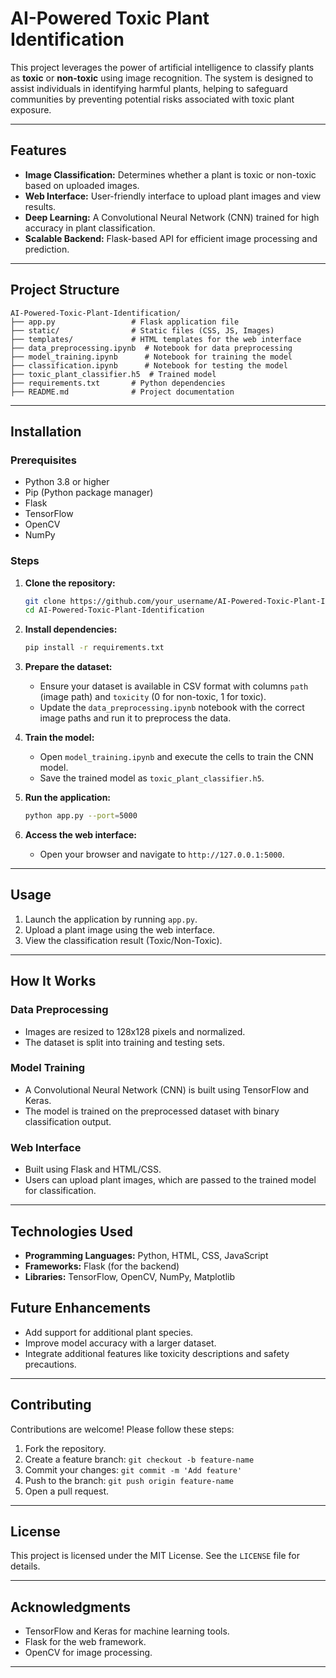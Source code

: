 # AI-Powered Toxic Plant Identification

This project leverages the power of artificial intelligence to classify plants as **toxic** or **non-toxic** using image recognition. The system is designed to assist individuals in identifying harmful plants, helping to safeguard communities by preventing potential risks associated with toxic plant exposure.

---

## Features

- **Image Classification:** Determines whether a plant is toxic or non-toxic based on uploaded images.
- **Web Interface:** User-friendly interface to upload plant images and view results.
- **Deep Learning:** A Convolutional Neural Network (CNN) trained for high accuracy in plant classification.
- **Scalable Backend:** Flask-based API for efficient image processing and prediction.

---

## Project Structure

```
AI-Powered-Toxic-Plant-Identification/
├── app.py                 # Flask application file
├── static/                # Static files (CSS, JS, Images)
├── templates/             # HTML templates for the web interface
├── data_preprocessing.ipynb  # Notebook for data preprocessing
├── model_training.ipynb      # Notebook for training the model
├── classification.ipynb      # Notebook for testing the model
├── toxic_plant_classifier.h5  # Trained model
├── requirements.txt       # Python dependencies
├── README.md              # Project documentation
```

---

## Installation

### Prerequisites

- Python 3.8 or higher
- Pip (Python package manager)
- Flask
- TensorFlow
- OpenCV
- NumPy

### Steps

1. **Clone the repository:**
   ```bash
   git clone https://github.com/your_username/AI-Powered-Toxic-Plant-Identification.git
   cd AI-Powered-Toxic-Plant-Identification
   ```

2. **Install dependencies:**
   ```bash
   pip install -r requirements.txt
   ```

3. **Prepare the dataset:**
   - Ensure your dataset is available in CSV format with columns `path` (image path) and `toxicity` (0 for non-toxic, 1 for toxic).
   - Update the `data_preprocessing.ipynb` notebook with the correct image paths and run it to preprocess the data.

4. **Train the model:**
   - Open `model_training.ipynb` and execute the cells to train the CNN model.
   - Save the trained model as `toxic_plant_classifier.h5`.

5. **Run the application:**
   ```bash
   python app.py --port=5000
   ```

6. **Access the web interface:**
   - Open your browser and navigate to `http://127.0.0.1:5000`.

---

## Usage

1. Launch the application by running `app.py`.
2. Upload a plant image using the web interface.
3. View the classification result (Toxic/Non-Toxic).

---

## How It Works

### Data Preprocessing
- Images are resized to 128x128 pixels and normalized.
- The dataset is split into training and testing sets.

### Model Training
- A Convolutional Neural Network (CNN) is built using TensorFlow and Keras.
- The model is trained on the preprocessed dataset with binary classification output.

### Web Interface
- Built using Flask and HTML/CSS.
- Users can upload plant images, which are passed to the trained model for classification.

---

## Technologies Used

- **Programming Languages:** Python, HTML, CSS, JavaScript
- **Frameworks:** Flask (for the backend)
- **Libraries:** TensorFlow, OpenCV, NumPy, Matplotlib



## Future Enhancements

- Add support for additional plant species.
- Improve model accuracy with a larger dataset.
- Integrate additional features like toxicity descriptions and safety precautions.

---

## Contributing

Contributions are welcome! Please follow these steps:

1. Fork the repository.
2. Create a feature branch: `git checkout -b feature-name`
3. Commit your changes: `git commit -m 'Add feature'`
4. Push to the branch: `git push origin feature-name`
5. Open a pull request.

---

## License

This project is licensed under the MIT License. See the `LICENSE` file for details.

---

## Acknowledgments

- TensorFlow and Keras for machine learning tools.
- Flask for the web framework.
- OpenCV for image processing.

---


